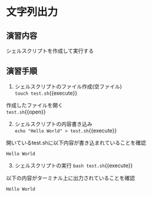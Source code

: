 # 文字列出力

## 演習内容
シェルスクリプトを作成して実行する

## 演習手順
1. シェルスクリプトのファイル作成(空ファイル)  
`touch test.sh`{{execute}}  

作成したファイルを開く  
`test.sh`{{open}}

2. シェルスクリプトの内容書き込み  
`echo "Hello World" > test.sh`{{execute}}

開いているtest.shに以下内容が書き込まれていることを確認  

```
Hello World
```

3. シェルスクリプトの実行 
`bash test.sh`{{execute}}

以下の内容がターミナル上に出力されていることを確認  

```
Hello World
```

